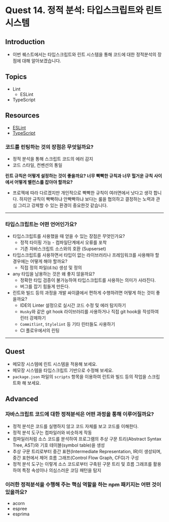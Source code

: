 # Quest 14. 정적 분석: 타입스크립트와 린트 시스템

## Introduction
* 이번 퀘스트에서는 타입스크립트와 린트 시스템을 통해 코드에 대한 정적분석의 장점에 대해 알아보겠습니다.

## Topics
* Lint
  * ESLint
* TypeScript

## Resources
* [ESLint](https://eslint.org/)
* [TypeScript](https://www.typescriptlang.org/)

### 코드를 린팅하는 것의 장점은 무엇일까요?

- 정적 분석을 통해 스크립트 코드의 에러 감지
- 코드 스타일, 컨벤션의 통일

**린트 규칙은 어떻게 설정하는 것이 좋을까요? 너무 빡빡한 규칙과 너무 헐거운 규칙 사이에서 어떻게 밸런스를 잡아야 할까요?**

- 프로젝에 따라 다르겠지만 개인적으로 빡빡한 규칙이 여러면에서 낫다고 생각 합니다. 하지만 규칙이 빡빡하냐 안빡빡하냐 보다는 룰을 협의하고 결정하는 노력과 관심 그리고  강제할 수 있는 환경이 중요한것 같습니다.

---

### 타입스크립트는 어떤 언어인가요?

- 타입스크립트를 사용했을 때 얻을 수 있는 장점은 무엇인가요?
  - 정적 타이핑 가능 - 컴파일단계에서 오류를 포착
  - 기존 자바스크립트 소스와의 호환 (Supserset)
- 타입스크립트를 사용하면서 타입이 없는 라이브러리나 프레임워크를 사용해야 할 경우에는 어떻게 해야 할까요?
  - 직접 정의 파일(d.ts) 생성 및 정의
- any 타입을 남용하는 것은 왜 좋지 않을까요?
  - 정확한 타입 검증이 불가능하여 타입스크립트를 사용하는 의미가 사라진다.
  - 버그를 잡기 힘들게 만든다.
- 린트와 빌드 등의 과정을 개발 싸이클에서 편하게 수행하려면 어떻게 하는 것이 좋을까요?
  - IDE의 Linter 설정으로 실시간 코드 수정 및 에러 탐지하기
  - `Husky`와 같은 git hook 라이브러리를 사용하거나 직접 git hook을 작성하여 린터 강제하기
  - `Commitlint`, `Stylelint` 등 기타 린터들도 사용하기
  - CI 플로우에서의 린팅

---

## **Quest**

- 메모장 시스템에 린트 시스템을 적용해 보세요.
- 메모장 시스템을 타입스크립트 기반으로 수정해 보세요.
- `package.json` 파일의 `scripts` 항목을 이용하여 린트와 빌드 등의 작업을 스크립트화 해 보세요.

## **Advanced**

### 자바스크립트 코드에 대한 정적분석은 어떤 과정을 통해 이루어질까요?

- 정적 분석은 코드를 실행하지 않고 코드 자체를 보고 코드를 이해한다.
- 정적 분석 도구는 컴파일러와 비슷하게 작동
- 컴파일러처럼 소스 코드를 분석하여 프로그램의 추상 구문 트리(Abstract Syntax Tree, AST)와 기호 테이블(symbol table)을 생성
- 추상 구문 트리로부터 중간 표현(Intermediate Representation, IR)이 생성되며, 중간 표현에서 제어 흐름 그래프(Control Flow Graph, CFG)가 구성
- 정적 분석 도구는 이렇게 소스 코드로부터 구축된 구문 트리 및 흐름 그래프를 활용하여 특정 속성이나 의심스러운 코딩 패턴을 탐지

### 이러한 정적분석을 수행해 주는 핵심 역할을 하는 npm 패키지는 어떤 것이 있을까요?

- acorn
- espree
- esprima

